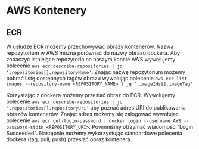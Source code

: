 # AWS Kontenery

## ECR

W usłudze ECR możemy przechowywać obrazy kontenerów. Nazwa repozytorium w AWS można porównać do nazwy obrazu dockera.
Aby zobaczyć istniejące repozytoria na naszym koncie AWS wywołujemy polecenie `aws ecr describe-repositories | jq '.repositories[].repositoryName'`.
Znając nazwę repozytorium możemy pobrać listę dostępnych tagów obrazu wywołując polecenie `aws ecr list-images --repository-name <REPOSITORY_NAME> | jq '.imageIds[].imageTag'`

Korzystając z dockera możemy przesłać obraz do ECR. Wywołujemy polecenie `aws ecr describe-repositories | jq '.repositories[].repositoryUri'` aby poznać adres URI do publikowania obrazów kontenerów.
Znając adres możemy się zalogować wywołując polecenie `aws ecr get-login-password | docker login --username AWS --password-stdin <REPOSITORY_URI>`. Powinniśmy otrzymać wiadomość "Login Succeeded".
Następnie możemy wykorzystując standardowe polecenia dockera (tag, pull, push) przesłać obraz kontenera.
